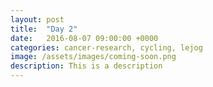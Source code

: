 ```yaml
---
layout: post
title:  "Day 2"
date:   2016-08-07 09:00:00 +0000
categories: cancer-research, cycling, lejog
image: /assets/images/coming-soon.png
description: This is a description
---
```

